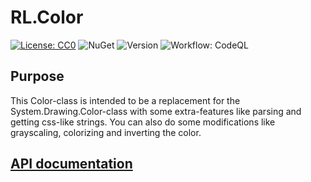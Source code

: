 # RL.Color

[![License: CC0](https://img.shields.io/github/license/ringostarr80/RL.Color.svg)](https://creativecommons.org/publicdomain/zero/1.0/legalcode)
![NuGet](https://img.shields.io/nuget/v/RL.Color)
![Version](https://img.shields.io/github/v/tag/ringostarr80/RL.Color?sort=semver)
![Workflow: CodeQL](https://img.shields.io/github/workflow/status/ringostarr80/RL.Color/CodeQL)

## Purpose

This Color-class is intended to be a replacement for the System.Drawing.Color-class with some extra-features like parsing and getting css-like strings. You can also do some modifications like grayscaling, colorizing and inverting the color.

## [API documentation](doc/API.md)